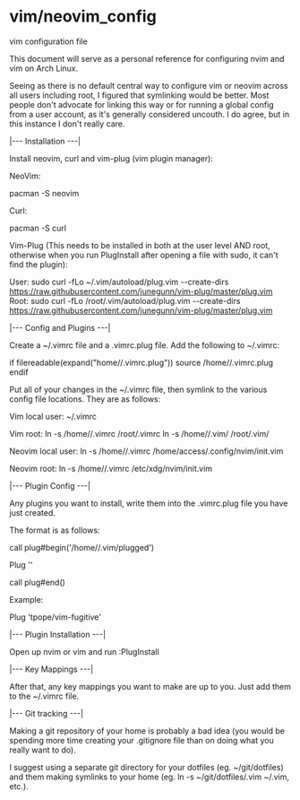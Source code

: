 # vim/neovim_config
vim configuration file

This document will serve as a personal reference for configuring nvim and vim on Arch Linux. 

Seeing as there is no default central way to configure vim or neovim across all users including root, I figured that
symlinking would be better. Most people don't advocate for linking this way or for running a global config from a user
account, as it's generally considered uncouth. I do agree, but in this instance I don't really care. 


|--- Installation ---|

Install neovim, curl and vim-plug (vim plugin manager):

NeoVim:

pacman -S neovim 

Curl:

pacman -S curl

Vim-Plug (This needs to be installed in both at the user level AND root, otherwise when you run PlugInstall after opening a 
file with sudo, it can't find the plugin): 

User:
sudo curl -fLo ~/.vim/autoload/plug.vim --create-dirs https://raw.githubusercontent.com/junegunn/vim-plug/master/plug.vim
Root:
sudo curl -fLo /root/.vim/autoload/plug.vim --create-dirs https://raw.githubusercontent.com/junegunn/vim-plug/master/plug.vim

|--- Config and Plugins ---|

Create a ~/.vimrc file and a .vimrc.plug file. Add the following to ~/.vimrc:

 if filereadable(expand("home/<user>/.vimrc.plug"))
    source /home/<user>/.vimrc.plug
 endif

Put all of your changes in the ~/.vimrc file, then symlink to the various config file locations. They are as follows:

Vim local user:
~/.vimrc

Vim root: 
ln -s /home/<user>/.vimrc   /root/.vimrc
ln -s /home/<user>/.vim/    /root/.vim/

Neovim local user:
ln -s /home/<user>/.vimrc   /home/access/.config/nvim/init.vim

Neovim root:
ln -s /home/<user>/.vimrc   /etc/xdg/nvim/init.vim


|--- Plugin Config ---|

Any plugins you want to install, write them into the .vimrc.plug file you have just created. 

The format is as follows:

call plug#begin('/home/<user>/.vim/plugged')

Plug '<plugin shorthand for git>'

call plug#end()

Example:

Plug 'tpope/vim-fugitive'


|--- Plugin Installation ---|

Open up nvim or vim and run :PlugInstall


|--- Key Mappings ---|

After that, any key mappings you want to make are up to you. Just add them to the ~/.vimrc file. 

|--- Git tracking ---|

Making a git repository of your home is probably a bad idea (you would be spending more time creating your .gitignore file than on doing what you really want to do).

I suggest using a separate git directory for your dotfiles (eg. ~/git/dotfiles) and them making symlinks to your home (eg. ln -s ~/git/dotfiles/.vim ~/.vim, etc.).

